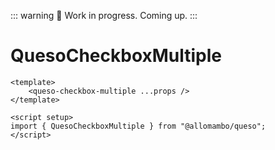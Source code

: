 ::: warning 🚧
Work in progress. Coming up.
:::

# QuesoCheckboxMultiple

```vue
<template>
    <queso-checkbox-multiple ...props />
</template>

<script setup>
import { QuesoCheckboxMultiple } from "@allomambo/queso";
</script>
```

